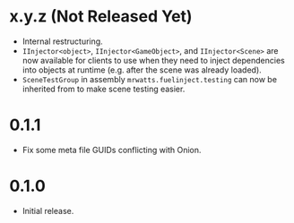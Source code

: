 # x.y.z (Not Released Yet)

-   Internal restructuring.
-   `IInjector<object>`, `IInjector<GameObject>`, and `IInjector<Scene>` are now available for clients to use when they need to inject dependencies into objects at runtime (e.g. after the scene was already loaded).
-   `SceneTestGroup` in assembly `mrwatts.fuelinject.testing` can now be inherited from to make scene testing easier.

# 0.1.1

-   Fix some meta file GUIDs conflicting with Onion.

# 0.1.0

-   Initial release.
